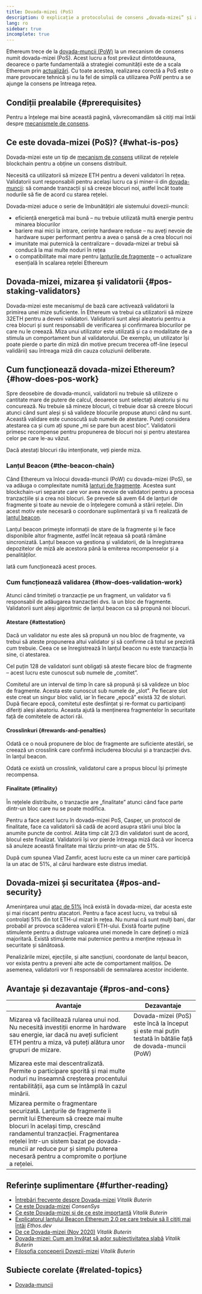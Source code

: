 ```yaml
---
title: Dovada-mizei (PoS)
description: O explicație a protocolului de consens „dovada-mizei” și a rolului său în Ethereum.
lang: ro
sidebar: true
incomplete: true
---
```


Ethereum trece de la [dovada-muncii (PoW)](/developers/docs/consensus-mechanisms/pow/) la un mecanism de consens numit dovada-mizei (PoS). Acest lucru a fost prevăzut dintotdeauna, deoarece o parte fundamentală a strategiei comunității este de a scala Ethereum prin [actualizări](/upgrades/). Cu toate acestea, realizarea corectă a PoS este o mare provocare tehnică și nu la fel de simplă ca utilizarea PoW pentru a se ajunge la consens pe întreaga rețea.

## Condiții prealabile {#prerequisites}

Pentru a înțelege mai bine această pagină, văvrecomandăm să citiți mai întâi despre [mecanismele de consens](/developers/docs/consensus-mechanisms/).

## Ce este dovada-mizei (PoS)? {#what-is-pos}

Dovada-mizei este un tip de [mecanism de consens](/developers/docs/consensus-mechanisms/) utilizat de rețelele blockchain pentru a obține un consens distribuit.

Necesită ca utilizatorii să mizeze ETH pentru a deveni validatori în rețea. Validatorii sunt responsabili pentru același lucru ca și miner-ii din [dovada-muncii](/developers/docs/consensus-mechanisms/pow/): să comande tranzacții și să creeze blocuri noi, astfel încât toate nodurile să fie de acord cu starea rețelei.

Dovada-mizei aduce o serie de îmbunătățiri ale sistemului dovezii-muncii:

- eficiență energetică mai bună – nu trebuie utilizată multă energie pentru minarea blocurilor
- bariere mai mici la intrare, cerințe hardware reduse – nu aveți nevoie de hardware super performant pentru a avea o șansă de a crea blocuri noi
- imunitate mai puternică la centralizare – dovada-mizei ar trebui să conducă la mai multe noduri în rețea
- o compatibilitate mai mare pentru [lanțurile de fragmente](/upgrades/sharding/) – o actualizare esențială în scalarea rețelei Ethereum

## Dovada-mizei, mizarea și validatorii {#pos-staking-validators}

Dovada-mizei este mecanismul de bază care activează validatorii la primirea unei mize suficiente. În Ethereum va trebui ca utilizatorii să mizeze 32ETH pentru a deveni validatori. Validatorii sunt aleși aleatoriu pentru a crea blocuri și sunt responsabili de verificarea și confirmarea blocurilor pe care nu le creează. Miza unui utilizator este utilizată și ca o modalitate de a stimula un comportament bun al validatorului. De exemplu, un utilizator își poate pierde o parte din miză din motive precum trecerea off-line (eșecul validării) sau întreaga miză din cauza coluziunii deliberate.

## Cum funcționează dovada-mizei Ethereum? {#how-does-pos-work}

Spre deosebire de dovada-muncii, validatorii nu trebuie să utilizeze o cantitate mare de putere de calcul, deoarece sunt selectați aleatoriu și nu concurează. Nu trebuie să mineze blocuri, ci trebuie doar să creeze blocuri atunci când sunt aleși și să valideze blocurile propuse atunci când nu sunt. Această validare este cunoscută sub numele de atestare. Puteți considera atestarea ca și cum ați spune „mi se pare bun acest bloc”. Validatorii primesc recompense pentru propunerea de blocuri noi și pentru atestarea celor pe care le-au văzut.

Dacă atestați blocuri rău intenționate, veți pierde miza.

### Lanțul Beacon {#the-beacon-chain}

Când Ethereum va înlocui dovada-muncii (PoW) cu dovada-mizei (PoS), se va adăuga o complexitate numită [lanțuri de fragmente](/upgrades/sharding/). Acestea sunt blockchain-uri separate care vor avea nevoie de validatori pentru a procesa tranzacțiile și a crea noi blocuri. Se prevede să avem 64 de lanțuri de fragmente și toate au nevoie de o înțelegere comună a stării rețelei. Din acest motiv este necesară o coordonare suplimentară și va fi realizată de [lanțul beacon](/upgrades/beacon-chain/).

Lanțul beacon primește informații de stare de la fragmente și le face disponibile altor fragmente, astfel încât rețeaua să poată rămâne sincronizată. Lanțul beacon va gestiona și validatorii, de la înregistrarea depozitelor de miză ale acestora până la emiterea recompenselor și a penalităților.

Iată cum funcționează acest proces.

### Cum funcționează validarea {#how-does-validation-work}

Atunci când trimiteți o tranzacție pe un fragment, un validator va fi responsabil de adăugarea tranzacției dvs. la un bloc de fragmente. Validatorii sunt aleși algoritmic de lanțul beacon ca să propună noi blocuri.

#### Atestare {#attestation}

Dacă un validator nu este ales să propună un nou bloc de fragmente, va trebui să ateste propunerea altui validator și să confirme că totul se prezintă cum trebuie. Ceea ce se înregistrează în lanțul beacon nu este tranzacția în sine, ci atestarea.

Cel puțin 128 de validatori sunt obligați să ateste fiecare bloc de fragmente – acest lucru este cunoscut sub numele de „comitet”.

Comitetul are un interval de timp în care să propună și să valideze un bloc de fragmente. Acesta este cunoscut sub numele de „slot”. Pe fiecare slot este creat un singur bloc valid, iar în fiecare „epocă” există 32 de sloturi. După fiecare epocă, comitetul este desființat și re-format cu participanți diferiți aleși aleatoriu. Aceasta ajută la menținerea fragmentelor în securitate față de comitetele de actori răi.

#### Crosslinkuri {#rewards-and-penalties}

Odată ce o nouă propunere de bloc de fragmente are suficiente atestări, se creează un crosslink care confirmă includerea blocului și a tranzacției dvs. în lanțul beacon.

Odată ce există un crosslink, validatorul care a propus blocul își primește recompensa.

#### Finalitate {#finality}

În rețelele distribuite, o tranzacție are „finalitate” atunci când face parte dintr-un bloc care nu se poate modifica.

Pentru a face acest lucru în dovada-mizei PoS, Casper, un protocol de finalitate, face ca validatorii să cadă de acord asupra stării unui bloc la anumite puncte de control. Atâta timp cât 2/3 din validatori sunt de acord, blocul este finalizat. Validatorii își vor pierde întreaga miză dacă vor încerca să anuleze această finalitate mai târziu printr-un atac de 51%.

După cum spunea Vlad Zamfir, acest lucru este ca un miner care participă la un atac de 51%, al cărui hardware este distrus imediat.

## Dovada-mizei și securitatea {#pos-and-security}

Amenințarea unui [atac de 51%](https://www.investopedia.com/terms/1/51-attack.asp) încă există în dovada-mizei, dar acesta este și mai riscant pentru atacatori. Pentru a face acest lucru, va trebui să controlați 51% din tot ETH-ul mizat în rețea. Nu numai că sunt mulți bani, dar probabil ar provoca scăderea valorii ETH-ului. Există foarte puține stimulente pentru a distruge valoarea unei monede în care dețineți o miză majoritară. Există stimulente mai puternice pentru a menține rețeaua în securitate și sănătoasă.

Penalizările mizei, ejecțiile, și alte sancțiuni, coordonate de lanțul beacon, vor exista pentru a preveni alte acte de comportament malițios. De asemenea, validatorii vor fi responsabili de semnalarea acestor incidente.

## Avantaje și dezavantaje {#pros-and-cons}

| Avantaje                                                                                                                                                                                                                                                                                                             | Dezavantaje                                                                                              |
| -------------------------------------------------------------------------------------------------------------------------------------------------------------------------------------------------------------------------------------------------------------------------------------------------------------------- | -------------------------------------------------------------------------------------------------------- |
| Mizarea vă facilitează rularea unui nod. Nu necesită investiții enorme în hardware sau energie, iar dacă nu aveți suficient ETH pentru a miza, vă puteți alătura unor grupuri de mizare.                                                                                                                             | Dovada-mizei (PoS) este încă la început și este mai puțin testată în bătălie față de dovada-muncii (PoW) |
| Mizarea este mai descentralizată. Permite o participare sporită și mai multe noduri nu înseamnă creșterea procentului rentabilității, așa cum se întâmplă în cazul minării.                                                                                                                                          |                                                                                                          |
| Mizarea permite o fragmentare securizată. Lanțurile de fragmente îi permit lui Ethereum să creeze mai multe blocuri în același timp, crescând randamentul tranzacției. Fragmentarea rețelei într-un sistem bazat pe dovada-muncii ar reduce pur și simplu puterea necesară pentru a compromite o porțiune a rețelei. |                                                                                                          |

## Referințe suplimentare {#further-reading}

- [Întrebări frecvente despre Dovada-mizei](https://vitalik.ca/general/2017/12/31/pos_faq.html) _Vitalik Buterin_
- [Ce este Dovada-mizei](https://consensys.net/blog/blockchain-explained/what-is-proof-of-stake/) _ConsenSys_
- [Ce este Dovada-mizei și de ce este importantă](https://bitcoinmagazine.com/culture/what-proof-of-stake-is-and-why-it-matters-1377531463) _Vitalik Buterin_
- [Explicatorul lanțului Beacon Ethereum 2.0 pe care trebuie să îl citiți mai întâi](https://ethos.dev/beacon-chain/) _Ethos.dev_
- [De ce Dovada-mizei (Nov 2020)](https://vitalik.ca/general/2020/11/06/pos2020.html) _VitaIik Buterin_
- [Dovada-mizei: Cum am învățat să ador subiectivitatea slabă](https://blog.ethereum.org/2014/11/25/proof-stake-learned-love-weak-subjectivity/) _Vitalik Buterin_
- [Filosofia conceperii Dovezii-mizei](https://medium.com/@VitalikButerin/a-proof-of-stake-design-philosophy-506585978d51) _Vitalik Buterin_

## Subiecte corelate {#related-topics}

- [Dovada-muncii](/developers/docs/consensus-mechanisms/pow/)
